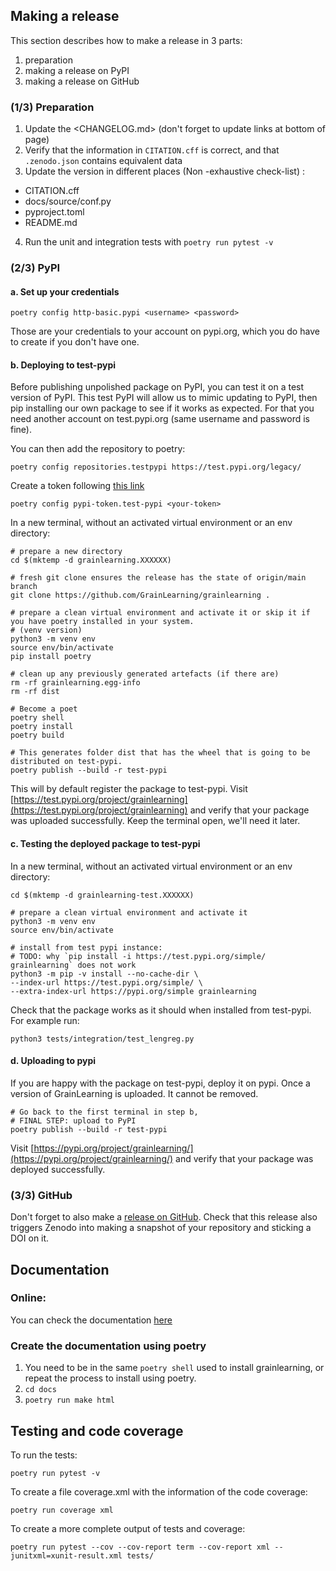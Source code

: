 ## Making a release
This section describes how to make a release in 3 parts:

1. preparation
1. making a release on PyPI
1. making a release on GitHub

### (1/3) Preparation

1. Update the <CHANGELOG.md> (don't forget to update links at bottom of page)
2. Verify that the information in `CITATION.cff` is correct, and that `.zenodo.json` contains equivalent data
3. Update the version in different places (Non -exhaustive check-list) :
- CITATION.cff
- docs/source/conf.py
- pyproject.toml
- README.md
4. Run the unit and integration tests with `poetry run pytest -v`

### (2/3) PyPI

#### a. Set up your credentials 

```shell
poetry config http-basic.pypi <username> <password>
```

Those are your credentials to your account on pypi.org, which you do have to create if you don't have one.

#### b. Deploying to test-pypi

Before publishing unpolished package on PyPI, you can test it on a test version of PyPI.
This test PyPI will allow us to mimic updating to PyPI, then pip installing our own package to see if it works as expected.
For that you need another account on test.pypi.org (same username and password is fine).

You can then add the repository to poetry:

```shell
poetry config repositories.testpypi https://test.pypi.org/legacy/
```

Create a token following [this link](https://test.pypi.org/manage/account/token/)

```shell
poetry config pypi-token.test-pypi <your-token>
```

In a new terminal, without an activated virtual environment or an env directory:

```shell
# prepare a new directory
cd $(mktemp -d grainlearning.XXXXXX)

# fresh git clone ensures the release has the state of origin/main branch
git clone https://github.com/GrainLearning/grainlearning .

# prepare a clean virtual environment and activate it or skip it if you have poetry installed in your system.
# (venv version)
python3 -m venv env
source env/bin/activate
pip install poetry

# clean up any previously generated artefacts (if there are)
rm -rf grainlearning.egg-info
rm -rf dist

# Become a poet
poetry shell
poetry install
poetry build 

# This generates folder dist that has the wheel that is going to be distributed on test-pypi.
poetry publish --build -r test-pypi

```
This will by default register the package to test-pypi.
Visit [https://test.pypi.org/project/grainlearning](https://test.pypi.org/project/grainlearning)
and verify that your package was uploaded successfully. Keep the terminal open, we'll need it later.

#### c. Testing the deployed package to test-pypi
In a new terminal, without an activated virtual environment or an env directory:

```shell
cd $(mktemp -d grainlearning-test.XXXXXX)

# prepare a clean virtual environment and activate it
python3 -m venv env
source env/bin/activate

# install from test pypi instance:
# TODO: why `pip install -i https://test.pypi.org/simple/ grainlearning` does not work
python3 -m pip -v install --no-cache-dir \
--index-url https://test.pypi.org/simple/ \
--extra-index-url https://pypi.org/simple grainlearning
```

Check that the package works as it should when installed from test-pypi. For example run:
``` shell
python3 tests/integration/test_lengreg.py 
```

#### d. Uploading to pypi

If you are happy with the package on test-pypi, deploy it on pypi.
Once a version of GrainLearning is uploaded. It cannot be removed.

```shell
# Go back to the first terminal in step b,
# FINAL STEP: upload to PyPI
poetry publish --build -r test-pypi
```

Visit [https://pypi.org/project/grainlearning/](https://pypi.org/project/grainlearning/)
and verify that your package was deployed successfully.

### (3/3) GitHub

Don't forget to also make a [release on GitHub](https://github.com/GrainLearning/grainlearning/releases/new). Check that this release also triggers Zenodo into making a snapshot of your repository and sticking a DOI on it.

## Documentation

### Online:
You can check the documentation [here](https://grainlearning.readthedocs.io/en/latest/)

### Create the documentation using poetry
1. You need to be in the same `poetry shell` used to install grainlearning, or repeat the process to install using poetry.
1. `cd docs`
1. `poetry run make html`


## Testing and code coverage

To run the tests:
``` shell
poetry run pytest -v
```

To create a file coverage.xml with the information of the code coverage:
``` shell
poetry run coverage xml
```

To create a more complete output of tests and coverage:
``` shell
poetry run pytest --cov --cov-report term --cov-report xml --junitxml=xunit-result.xml tests/ 
```
